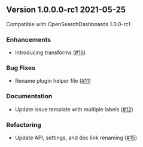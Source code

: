 ## Version 1.0.0.0-rc1 2021-05-25

Compatible with OpenSearchDashboards 1.0.0-rc1

### Enhancements
* Introducing transforms ([#16](https://github.com/opensearch-project/index-management-dashboards-plugin/pull/16))

### Bug Fixes
* Rename plugin helper file ([#11](https://github.com/opensearch-project/index-management-dashboards-plugin/pull/11))

### Documentation
* Update issue template with multiple labels ([#12](https://github.com/opensearch-project/index-management-dashboards-plugin/pull/12))

### Refactoring
* Update API, settings, and doc link renaming ([#15](https://github.com/opensearch-project/index-management-dashboards-plugin/pull/15))
